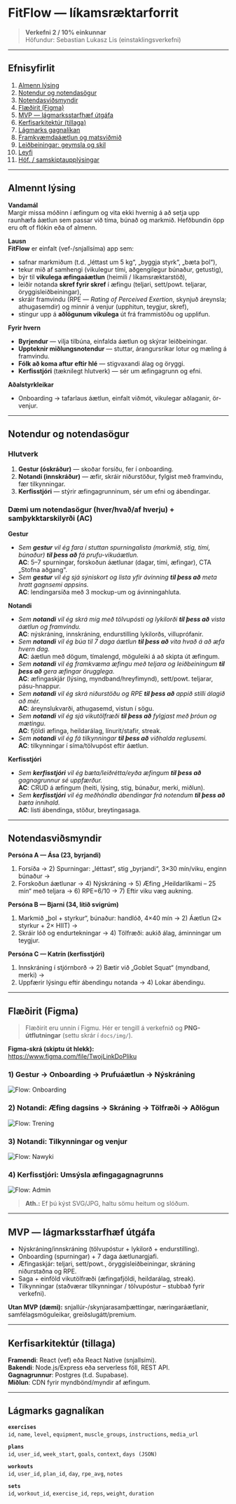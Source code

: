 # FitFlow — líkamsræktarforrit

> **Verkefni 2 / 10% einkunnar**  
> Höfundur: Sebastian Lukasz Lis (einstaklingsverkefni)

---

## Efnisyfirlit
1. [Almenn lýsing](#almennt-lýsing)
2. [Notendur og notendasögur](#notendur-og-notendasögur)
3. [Notendasviðsmyndir](#notendasviðsmyndir)
4. [Flæðirit (Figma)](#flæðirit-figma)
5. [MVP — lágmarksstarfhæf útgáfa](#mvp--lágmarksstarfhæf-útgáfa)
6. [Kerfisarkitektúr (tillaga)](#kerfisarkitektúr-tillaga)
7. [Lágmarks gagnalíkan](#lágmarks-gagnalíkan)
8. [Framkvæmdaáætlun og matsviðmið](#framkvæmdaáætlun-og-matsviðmið)
9. [Leiðbeiningar: geymsla og skil](#leiðbeiningar-geymsla-og-skil)
10. [Leyfi](#leyfi)
11. [Höf. / samskiptaupplýsingar](#höf--samskiptaupplýsingar)

---

## Almennt lýsing

**Vandamál**  
Margir missa móðinn í æfingum og vita ekki hvernig á að setja upp raunhæfa áætlun sem passar við tíma, búnað og markmið. Hefðbundin öpp eru oft of flókin eða of almenn.

**Lausn**  
**FitFlow** er einfalt (vef-/snjallsíma) app sem:
- safnar markmiðum (t.d. „léttast um 5 kg“, „byggja styrk“, „bæta þol“),
- tekur mið af samhengi (vikulegur tími, aðgengilegur búnaður, getustig),
- býr til **vikulega æfingaáætlun** (heimili / líkamsræktarstöð),
- leiðir notanda **skref fyrir skref** í æfingu (teljari, sett/powt. teljarar, öryggisleiðbeiningar),
- skráir framvindu (RPE — _Rating of Perceived Exertion_, skynjuð áreynsla; athugasemdir) og minnir á venjur (upphitun, teygjur, skref),
- stingur upp á **aðlögunum vikulega** út frá frammistöðu og upplifun.

**Fyrir hvern**
- **Byrjendur** — vilja tilbúna, einfalda áætlun og skýrar leiðbeiningar.  
- **Uppteknir miðlungsnotendur** — stuttar, árangursríkar lotur og mæling á framvindu.  
- **Fólk að koma aftur eftir hlé** — stigvaxandi álag og öryggi.  
- **Kerfisstjóri** (tæknilegt hlutverk) — sér um æfingagrunn og efni.

**Aðalstyrkleikar**
- Onboarding → tafarlaus áætlun, einfalt viðmót, vikulegar aðlaganir, ör-venjur.

---

## Notendur og notendasögur

### Hlutverk
1. **Gestur (óskráður)** — skoðar forsíðu, fer í onboarding.  
2. **Notandi (innskráður)** — æfir, skráir niðurstöður, fylgist með framvindu, fær tilkynningar.  
3. **Kerfisstjóri** — stýrir æfingagrunninum, sér um efni og ábendingar.

### Dæmi um notendasögur (hver/hvað/af hverju) + samþykktarskilyrði (AC)

**Gestur**
- _Sem **gestur** vil ég fara í stuttan spurningalista (markmið, stig, tími, búnaður) **til þess að** fá prufu-vikuáætlun._  
  **AC**: 5–7 spurningar, forskoðun áætlunar (dagar, tími, æfingar), CTA „Stofna aðgang“.
- _Sem **gestur** vil ég sjá sýniskort og lista yfir ávinning **til þess að** meta hratt gagnsemi appsins._  
  **AC**: lendingarsíða með 3 mockup-um og ávinningahluta.

**Notandi**
- _Sem **notandi** vil ég skrá mig með tölvupósti og lykilorði **til þess að** vista áætlun og framvindu._  
  **AC**: nýskráning, innskráning, endurstilling lykilorðs, villuprófanir.
- _Sem **notandi** vil ég búa til 7 daga áætlun **til þess að** vita hvað á að æfa hvern dag._  
  **AC**: áætlun með dögum, tímalengd, möguleiki á að skipta út æfingum.
- _Sem **notandi** vil ég framkvæma æfingu með teljara og leiðbeiningum **til þess að** gera æfingar örugglega._  
  **AC**: æfingaskjár (lýsing, myndband/hreyfimynd), sett/powt. teljarar, pásu-hnappur.
- _Sem **notandi** vil ég skrá niðurstöðu og RPE **til þess að** appið stilli álagið að mér._  
  **AC**: áreynslukvarði, athugasemd, vistun í sögu.
- _Sem **notandi** vil ég sjá vikutölfræði **til þess að** fylgjast með þróun og mætingu._  
  **AC**: fjöldi æfinga, heildarálag, línurit/stafir, streak.
- _Sem **notandi** vil ég fá tilkynningar **til þess að** viðhalda reglusemi._  
  **AC**: tilkynningar í síma/tölvupóst eftir áætlun.

**Kerfisstjóri**
- _Sem **kerfisstjóri** vil ég bæta/leiðrétta/eyða æfingum **til þess að** gagnagrunnur sé uppfærður._  
  **AC**: CRUD á æfingum (heiti, lýsing, stig, búnaður, merki, miðlun).
- _Sem **kerfisstjóri** vil ég meðhöndla ábendingar frá notendum **til þess að** bæta innihald._  
  **AC**: listi ábendinga, stöður, breytingasaga.

---

## Notendasviðsmyndir

**Persóna A — Ása (23, byrjandi)**  
1) Forsíða → 2) Spurningar: „léttast“, stig „byrjandi“, 3×30 mín/viku, enginn búnaður →  
3) Forskoðun áætlunar → 4) Nýskráning → 5) Æfing „Heildarlíkami – 25 mín“ með teljara → 6) RPE=6/10 → 7) Eftir viku væg aukning.

**Persóna B — Bjarni (34, lítið svigrúm)**  
1) Markmið „þol + styrkur“, búnaður: handlóð, 4×40 mín → 2) Áætlun (2× styrkur + 2× HIIT) →  
3) Skráir lóð og endurtekningar → 4) Tölfræði: aukið álag, áminningar um teygjur.

**Persóna C — Katrín (kerfisstjóri)**  
1) Innskráning í stjórnborð → 2) Bætir við „Goblet Squat“ (myndband, merki) →  
3) Uppfærir lýsingu eftir ábendingu notanda → 4) Lokar ábendingu.

---

## Flæðirit (Figma)

> Flæðirit eru unnin í Figmu. Hér er tengill á verkefnið og **PNG-útflutningar** (settu skrár í `docs/img/`).

**Figma-skrá (skiptu út hlekk):**  
https://www.figma.com/file/TwojLinkDoPliku

### 1) Gestur → Onboarding → Prufuáætlun → Nýskráning
![Flow: Onboarding](docs/img/flow-onboarding.png)

### 2) Notandi: Æfing dagsins → Skráning → Tölfræði → Aðlögun
![Flow: Trening](docs/img/flow-trening.png)

### 3) Notandi: Tilkynningar og venjur
![Flow: Nawyki](docs/img/flow-nawyki.png)

### 4) Kerfisstjóri: Umsýsla æfingagagnagrunns
![Flow: Admin](docs/img/flow-admin.png)

> **Ath.:** Ef þú kýst SVG/JPG, haltu sömu heitum og slóðum.

---

## MVP — lágmarksstarfhæf útgáfa
- Nýskráning/innskráning (tölvupóstur + lykilorð + endurstilling).
- Onboarding (spurningar) + 7 daga áætlunargjafi.
- Æfingaskjár: teljari, sett/powt., öryggisleiðbeiningar, skráning niðurstaðna og RPE.
- Saga + einföld vikutölfræði (æfingafjöldi, heildarálag, streak).
- Tilkynningar (staðværar tilkynningar / tölvupóstur – stubbað fyrir verkefni).

**Utan MVP (dæmi):** snjallúr-/skynjarasamþættingar, næringaráætlanir, samfélagsmöguleikar, greiðslugátt/premium.

---

## Kerfisarkitektúr (tillaga)

**Framendi**: React (vef) eða React Native (snjallsími).  
**Bakendi**: Node.js/Express eða serverless föll, REST API.  
**Gagnagrunnur**: Postgres (t.d. Supabase).  
**Miðlun**: CDN fyrir myndbönd/myndir af æfingum.

---

## Lágmarks gagnalíkan

**`exercises`**  
`id`, `name`, `level`, `equipment`, `muscle_groups`, `instructions`, `media_url`

**`plans`**  
`id`, `user_id`, `week_start`, `goals`, `context`, `days (JSON)`

**`workouts`**  
`id`, `user_id`, `plan_id`, `day`, `rpe_avg`, `notes`

**`sets`**  
`id`, `workout_id`, `exercise_id`, `reps`, `weight`, `duration`